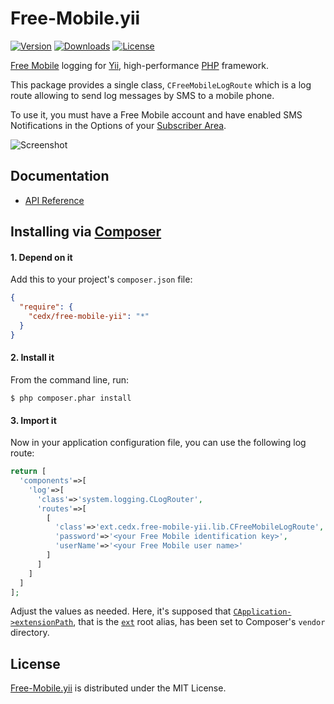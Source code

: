 # Free-Mobile.yii
[![Version](http://img.shields.io/packagist/v/cedx/free-mobile-yii.svg?style=flat)](https://packagist.org/packages/cedx/free-mobile-yii) [![Downloads](http://img.shields.io/packagist/dt/cedx/free-mobile-yii.svg?style=flat)](https://packagist.org/packages/cedx/free-mobile-yii) [![License](http://img.shields.io/packagist/l/cedx/free-mobile-yii.svg?style=flat)](https://github.com/cedx/free-mobile.yii/blob/master/LICENSE.txt)

[Free Mobile](http://mobile.free.fr) logging for [Yii](http://www.yiiframework.com), high-performance [PHP](https://php.net) framework.

This package provides a single class, `CFreeMobileLogRoute`
which is a log route allowing to send log messages by SMS to a mobile phone.

To use it, you must have a Free Mobile account and have enabled SMS Notifications
in the Options of your [Subscriber Area](https://mobile.free.fr/moncompte).

![Screenshot](http://dev.belin.io/free-mobile.yii/img/screenshot.jpg)

## Documentation
- [API Reference](http://dev.belin.io/free-mobile.yii/api)

## Installing via [Composer](https://getcomposer.org)

#### 1. Depend on it
Add this to your project's `composer.json` file:

```json
{
  "require": {
    "cedx/free-mobile-yii": "*"
  }
}
```

#### 2. Install it
From the command line, run:

```shell
$ php composer.phar install
```

#### 3. Import it
Now in your application configuration file, you can use the following log route:

```php
return [
  'components'=>[
    'log'=>[
      'class'=>'system.logging.CLogRouter',
      'routes'=>[
        [
          'class'=>'ext.cedx.free-mobile-yii.lib.CFreeMobileLogRoute',
          'password'=>'<your Free Mobile identification key>',
          'userName'=>'<your Free Mobile user name>'
        ]
      ]
    ]
  ]
];
```

Adjust the values as needed. Here, it's supposed that [`CApplication->extensionPath`](http://www.yiiframework.com/doc/api/1.1/CApplication#extensionPath-detail), that is the [`ext`](http://www.yiiframework.com/doc/guide/1.1/en/basics.namespace) root alias, has been set to Composer's `vendor` directory.

## License
[Free-Mobile.yii](https://packagist.org/packages/cedx/free-mobile-yii) is distributed under the MIT License.
